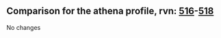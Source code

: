 ## Comparison for the athena profile, rvn: [516](https://github.com/PRO100KatYT/FortniteProfileRevisions/tree/main/profiles/athena/516%20athena.json)-[518](https://github.com/PRO100KatYT/FortniteProfileRevisions/tree/main/profiles/athena/518%20athena.json)

No changes
